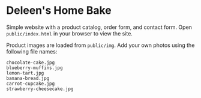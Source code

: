 # Deleen's Home Bake
Simple website with a product catalog, order form, and contact form. Open `public/index.html` in your browser to view the site.

Product images are loaded from `public/img`. Add your own photos using the following file names:

```
chocolate-cake.jpg
blueberry-muffins.jpg
lemon-tart.jpg
banana-bread.jpg
carrot-cupcake.jpg
strawberry-cheesecake.jpg
```